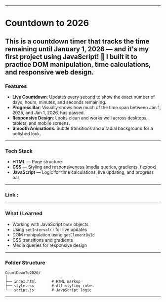 
---
# Countdown to 2026

This is a **countdown timer** that tracks the time remaining until **January 1, 2026** — and it's my first project using **JavaScript**! 🚀
I built it to practice DOM manipulation, time calculations, and responsive web design.
---

### Features

- **Live Countdown**: Updates every second to show the exact number of days, hours, minutes, and seconds remaining.
- **Progress Bar**: Visually shows how much of the time span between Jan 1, 2025, and Jan 1, 2026, has passed.
- **Responsive Design**: Looks clean and works well across desktops, tablets, and mobile screens.
- **Smooth Animations**: Subtle transitions and a radial background for a polished look.

---

### Tech Stack

- **HTML** — Page structure
- **CSS** — Styling and responsiveness (media queries, gradients, flexbox)
- **JavaScript** — Logic for time calculations, live updating, and progress bar

---

### Link :

---

### What I Learned

- Working with JavaScript `Date` objects
- Using `setInterval()` for live updates
- DOM manipulation using `getElementById`
- CSS transitions and gradients
- Media queries for responsive design

---

### Folder Structure

```
CountDownTo2026/
│
├── index.html       # HTML markup
├── style.css        # All styling rules
└── script.js        # JavaScript logic
```

---
